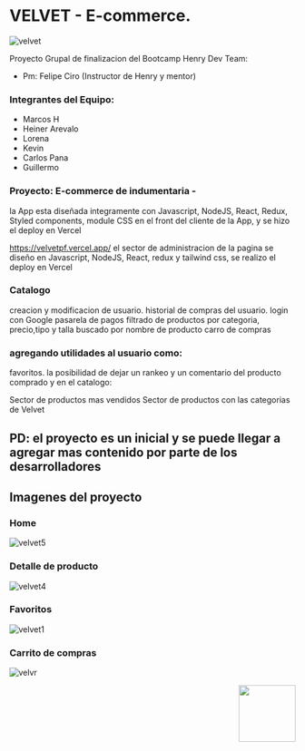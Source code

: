 # VELVET - E-commerce.
![velvet](https://user-images.githubusercontent.com/91568324/200687715-30c23a5d-4633-4041-aadf-f71475d30b9b.jpg)

Proyecto Grupal de finalizacion  del Bootcamp Henry
Dev Team:
- Pm: Felipe Ciro (Instructor de Henry y mentor)

### Integrantes del Equipo:

- Marcos H
- Heiner Arevalo
- Lorena 
- Kevin 
- Carlos Pana
- Guillermo



### Proyecto: E-commerce de indumentaria -

la App esta diseñada integramente con Javascript, NodeJS, React, Redux, Styled components, module CSS en el front del cliente de la App, y se hizo el deploy en Vercel

https://velvetpf.vercel.app/
el sector de administracion de la pagina se diseño en Javascript, NodeJS, React, redux y tailwind css,  se realizo el deploy en Vercel



### Catalogo
creacion y modificacion de usuario.
historial de compras del usuario.
login con Google
pasarela de pagos
filtrado de productos por categoria, precio,tipo y talla
buscado por nombre de producto
carro de compras

### agregando utilidades al usuario como:

favoritos.
la posibilidad de dejar un rankeo y un comentario del producto comprado
y en el catalogo:

Sector de productos mas vendidos
Sector de productos con las categorias de Velvet
## PD: el proyecto es un inicial y se puede llegar a agregar mas contenido por parte de los desarrolladores

## Imagenes del proyecto

### Home 
![velvet5](https://user-images.githubusercontent.com/91568324/200688504-3fd07ca8-d589-4353-8936-651595593b8d.jpg)

### Detalle de producto
![velvet4](https://user-images.githubusercontent.com/91568324/200688608-8d15fe06-7676-46ea-9fec-e457630c1eca.jpg)

### Favoritos
![velvet1](https://user-images.githubusercontent.com/91568324/200688728-db463fcb-8ebf-4b94-9602-44828180e53d.jpg)

### Carrito de compras
![velvr](https://user-images.githubusercontent.com/91568324/200689237-d4a3a8c5-40b4-49e2-b64e-b5893a74641f.jpg)


<p align="right">
 
  <img height="100" src="https://media.tenor.com/RTYaIF25dDMAAAAd/mi-trabajo-aqui-ha-terminado-my-work-here-is-over.gif" />
</p>
